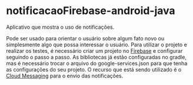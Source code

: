 # notificacaoFirebase-android-java
 Aplicativo que mostra o uso de notificações.
 
 Pode ser usado para orientar o usuário sobre algum fato novo ou simplesmente algo que possa interessar o usuário.
Para utilizar o projeto e realizar os testes, é necessário criar um projeto no [Firebase](https://accounts.google.com/signin/v2/identifier?passive=1209600&osid=1&continue=https%3A%2F%2Fconsole.firebase.google.com%2F%3Fhl%3Dpt-br&followup=https%3A%2F%2Fconsole.firebase.google.com%2F%3Fhl%3Dpt-br&hl=pt-br&flowName=GlifWebSignIn&flowEntry=ServiceLogin) e configurar seguindo o passo a passo. As bibliotecas já estão configuradas no gradle, mas é necessário trocar o arquivo do google-services.json para que tenha as configurações do seu projeto.
O recurso que está sendo utilizado é o [Cloud Messaging](https://firebase.google.com/docs/cloud-messaging?authuser=0) para o envio das notificações.

